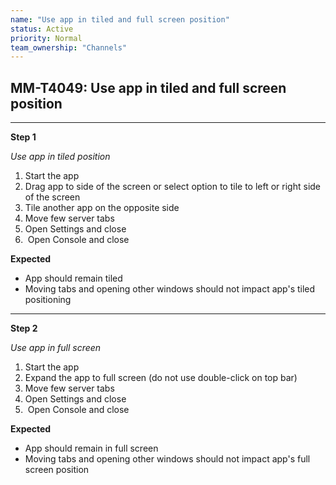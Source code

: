 ```yaml
---
name: "Use app in tiled and full screen position"
status: Active
priority: Normal
team_ownership: "Channels"
---
```


## MM-T4049: Use app in tiled and full screen position

---

**Step 1**

_Use app in tiled position_

1. Start the app
2. Drag app to side of the screen or select option to tile to left or right side of the screen
3. Tile another app on the opposite side
4. Move few server tabs
5. Open Settings and close
6.  Open Console and close

**Expected**

- App should remain tiled 
- Moving tabs and opening other windows should not impact app's tiled positioning 

---

**Step 2**

_Use app in full screen_

1. Start the app
2. Expand the app to full screen (do not use double-click on top bar)
3. Move few server tabs
4. Open Settings and close
5.  Open Console and close

**Expected**

- App should remain in full screen
- Moving tabs and opening other windows should not impact app's full screen position 

